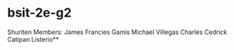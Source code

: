 # bsit-2e-g2
Shuriten
Members:
James Francies Gamis
Michael Villegas
Charles Cedrick Catipan
Listerio**
